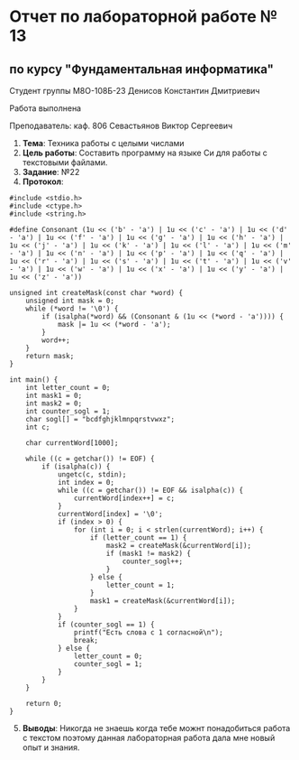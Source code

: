 # Отчет по лабораторной работе № 13
## по курсу "Фундаментальная информатика"

Студент группы М8О-108Б-23 Денисов Константин Дмитриевич

Работа выполнена 

Преподаватель: каф. 806 Севастьянов Виктор Сергеевич

1. **Тема**: Техника работы с целыми числами
2. **Цель работы**: Составить программу на языке Си для работы с текстовыми файлами.
3. **Заданиe**: №22
4. **Протокол**:
```
#include <stdio.h>
#include <ctype.h>
#include <string.h>

#define Consonant (1u << ('b' - 'a') | 1u << ('c' - 'a') | 1u << ('d' - 'a') | 1u << ('f' - 'a') | 1u << ('g' - 'a') | 1u << ('h' - 'a') | 1u << ('j' - 'a') | 1u << ('k' - 'a') | 1u << ('l' - 'a') | 1u << ('m' - 'a') | 1u << ('n' - 'a') | 1u << ('p' - 'a') | 1u << ('q' - 'a') | 1u << ('r' - 'a') | 1u << ('s' - 'a') | 1u << ('t' - 'a') | 1u << ('v' - 'a') | 1u << ('w' - 'a') | 1u << ('x' - 'a') | 1u << ('y' - 'a') | 1u << ('z' - 'a'))

unsigned int createMask(const char *word) {
    unsigned int mask = 0;
    while (*word != '\0') {
        if (isalpha(*word) && (Consonant & (1u << (*word - 'a')))) {
            mask |= 1u << (*word - 'a');
        }
        word++;
    }
    return mask;
}

int main() {
    int letter_count = 0;
    int mask1 = 0;
    int mask2 = 0;
    int counter_sogl = 1;
    char sogl[] = "bcdfghjklmnpqrstvwxz";
    int c;

    char currentWord[1000];

    while ((c = getchar()) != EOF) {
        if (isalpha(c)) {
            ungetc(c, stdin);
            int index = 0;
            while ((c = getchar()) != EOF && isalpha(c)) {
                currentWord[index++] = c;
            }
            currentWord[index] = '\0';
            if (index > 0) {
                for (int i = 0; i < strlen(currentWord); i++) {
                    if (letter_count == 1) {
                        mask2 = createMask(&currentWord[i]);
                        if (mask1 != mask2) {
                            counter_sogl++;
                        }
                    } else {
                        letter_count = 1;
                    }
                    mask1 = createMask(&currentWord[i]);
                }
            }
            if (counter_sogl == 1) {
                printf("Есть слова с 1 согласной\n");
                break;
            } else {
                letter_count = 0;
                counter_sogl = 1;
            }
        }
    }

    return 0;
}

```
5. **Выводы**: Никогда не знаешь когда тебе можнт понадобиться работа с текстом поэтому данная лабораторная работа дала мне новый опыт и знания.

